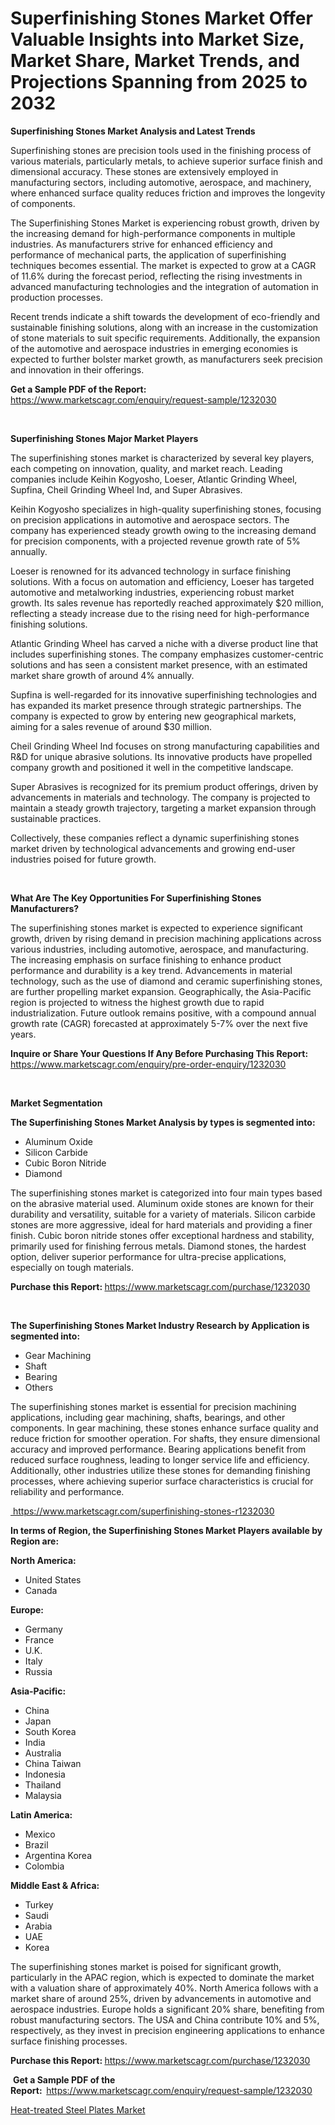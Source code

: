<p><h1>Superfinishing Stones Market Offer Valuable Insights into Market Size, Market Share, Market Trends, and Projections Spanning from 2025 to 2032</h1></p><p><strong>Superfinishing Stones Market Analysis and Latest Trends</strong></p>
<p><p>Superfinishing stones are precision tools used in the finishing process of various materials, particularly metals, to achieve superior surface finish and dimensional accuracy. These stones are extensively employed in manufacturing sectors, including automotive, aerospace, and machinery, where enhanced surface quality reduces friction and improves the longevity of components.</p><p>The Superfinishing Stones Market is experiencing robust growth, driven by the increasing demand for high-performance components in multiple industries. As manufacturers strive for enhanced efficiency and performance of mechanical parts, the application of superfinishing techniques becomes essential. The market is expected to grow at a CAGR of 11.6% during the forecast period, reflecting the rising investments in advanced manufacturing technologies and the integration of automation in production processes.</p><p>Recent trends indicate a shift towards the development of eco-friendly and sustainable finishing solutions, along with an increase in the customization of stone materials to suit specific requirements. Additionally, the expansion of the automotive and aerospace industries in emerging economies is expected to further bolster market growth, as manufacturers seek precision and innovation in their offerings.</p></p>
<p><strong>Get a Sample PDF of the Report:&nbsp;</strong> <a href="https://www.marketscagr.com/enquiry/request-sample/1232030?utm_campaign=3509&utm_medium=2&utm_source=Github&utm_content=ia&utm_term=01042025&utm_id=superfinishing-stones">https://www.marketscagr.com/enquiry/request-sample/1232030</a></p>
<p>&nbsp;</p>
<p><strong>Superfinishing Stones Major Market Players</strong></p>
<p><p>The superfinishing stones market is characterized by several key players, each competing on innovation, quality, and market reach. Leading companies include Keihin Kogyosho, Loeser, Atlantic Grinding Wheel, Supfina, Cheil Grinding Wheel Ind, and Super Abrasives. </p><p>Keihin Kogyosho specializes in high-quality superfinishing stones, focusing on precision applications in automotive and aerospace sectors. The company has experienced steady growth owing to the increasing demand for precision components, with a projected revenue growth rate of 5% annually.</p><p>Loeser is renowned for its advanced technology in surface finishing solutions. With a focus on automation and efficiency, Loeser has targeted automotive and metalworking industries, experiencing robust market growth. Its sales revenue has reportedly reached approximately $20 million, reflecting a steady increase due to the rising need for high-performance finishing solutions.</p><p>Atlantic Grinding Wheel has carved a niche with a diverse product line that includes superfinishing stones. The company emphasizes customer-centric solutions and has seen a consistent market presence, with an estimated market share growth of around 4% annually.</p><p>Supfina is well-regarded for its innovative superfinishing technologies and has expanded its market presence through strategic partnerships. The company is expected to grow by entering new geographical markets, aiming for a sales revenue of around $30 million.</p><p>Cheil Grinding Wheel Ind focuses on strong manufacturing capabilities and R&D for unique abrasive solutions. Its innovative products have propelled company growth and positioned it well in the competitive landscape.</p><p>Super Abrasives is recognized for its premium product offerings, driven by advancements in materials and technology. The company is projected to maintain a steady growth trajectory, targeting a market expansion through sustainable practices. </p><p>Collectively, these companies reflect a dynamic superfinishing stones market driven by technological advancements and growing end-user industries poised for future growth.</p></p>
<p>&nbsp;</p>
<p><strong>What Are The Key Opportunities For Superfinishing Stones Manufacturers?</strong></p>
<p><p>The superfinishing stones market is expected to experience significant growth, driven by rising demand in precision machining applications across various industries, including automotive, aerospace, and manufacturing. The increasing emphasis on surface finishing to enhance product performance and durability is a key trend. Advancements in material technology, such as the use of diamond and ceramic superfinishing stones, are further propelling market expansion. Geographically, the Asia-Pacific region is projected to witness the highest growth due to rapid industrialization. Future outlook remains positive, with a compound annual growth rate (CAGR) forecasted at approximately 5-7% over the next five years.</p></p>
<p><strong>Inquire or Share Your Questions If Any Before Purchasing This Report:</strong> <a href="https://www.marketscagr.com/enquiry/pre-order-enquiry/1232030?utm_campaign=3509&utm_medium=2&utm_source=Github&utm_content=ia&utm_term=01042025&utm_id=superfinishing-stones">https://www.marketscagr.com/enquiry/pre-order-enquiry/1232030</a></p>
<p>&nbsp;</p>
<p><strong>Market Segmentation</strong></p>
<p><strong>The Superfinishing Stones Market Analysis by types is segmented into:</strong></p>
<p><ul><li>Aluminum Oxide</li><li>Silicon Carbide</li><li>Cubic Boron Nitride</li><li>Diamond</li></ul></p>
<p><p>The superfinishing stones market is categorized into four main types based on the abrasive material used. Aluminum oxide stones are known for their durability and versatility, suitable for a variety of materials. Silicon carbide stones are more aggressive, ideal for hard materials and providing a finer finish. Cubic boron nitride stones offer exceptional hardness and stability, primarily used for finishing ferrous metals. Diamond stones, the hardest option, deliver superior performance for ultra-precise applications, especially on tough materials.</p></p>
<p><strong>Purchase this Report:&nbsp;</strong><a href="https://www.marketscagr.com/purchase/1232030?utm_campaign=3509&utm_medium=2&utm_source=Github&utm_content=ia&utm_term=01042025&utm_id=superfinishing-stones">https://www.marketscagr.com/purchase/1232030</a></p>
<p>&nbsp;</p>
<p><strong>The Superfinishing Stones Market Industry Research by Application is segmented into:</strong></p>
<p><ul><li>Gear Machining</li><li>Shaft</li><li>Bearing</li><li>Others</li></ul></p>
<p><p>The superfinishing stones market is essential for precision machining applications, including gear machining, shafts, bearings, and other components. In gear machining, these stones enhance surface quality and reduce friction for smoother operation. For shafts, they ensure dimensional accuracy and improved performance. Bearing applications benefit from reduced surface roughness, leading to longer service life and efficiency. Additionally, other industries utilize these stones for demanding finishing processes, where achieving superior surface characteristics is crucial for reliability and performance.</p></p>
<p><a href="https://www.marketscagr.com/superfinishing-stones-r1232030?utm_campaign=3509&utm_medium=2&utm_source=Github&utm_content=ia&utm_term=01042025&utm_id=superfinishing-stones">&nbsp;https://www.marketscagr.com/superfinishing-stones-r1232030</a></p>
<p><strong>In terms of Region, the Superfinishing Stones Market Players available by Region are:</strong></p>
<p>
    <p> <strong> North America: </strong>
        <ul>
            <li>United States</li>
            <li>Canada</li>
        </ul>
        </p> 
    <p> <strong> Europe: </strong>
        <ul>
            <li>Germany</li>
            <li>France</li>
            <li>U.K.</li>
            <li>Italy</li>
            <li>Russia</li>
        </ul>
        </p> 
    <p> <strong> Asia-Pacific: </strong>
        <ul>
            <li>China</li>
            <li>Japan</li>
            <li>South Korea</li>
            <li>India</li>
            <li>Australia</li>
            <li>China Taiwan</li>
            <li>Indonesia</li>
            <li>Thailand</li>
            <li>Malaysia</li>
        </ul>
        </p> 
    <p> <strong> Latin America: </strong>
        <ul>
            <li>Mexico</li>
            <li>Brazil</li>
            <li>Argentina Korea</li>
            <li>Colombia</li>
        </ul>
        </p> 
    <p> <strong> Middle East & Africa: </strong>
        <ul>
            <li>Turkey</li>
            <li>Saudi</li>
            <li>Arabia</li>
            <li>UAE</li>
            <li>Korea</li>
        </ul>
    </p>
    </p>
<p><p>The superfinishing stones market is poised for significant growth, particularly in the APAC region, which is expected to dominate the market with a valuation share of approximately 40%. North America follows with a market share of around 25%, driven by advancements in automotive and aerospace industries. Europe holds a significant 20% share, benefiting from robust manufacturing sectors. The USA and China contribute 10% and 5%, respectively, as they invest in precision engineering applications to enhance surface finishing processes.</p></p>
<p><strong>Purchase this Report: </strong><a href="https://www.marketscagr.com/purchase/1232030?utm_campaign=3509&utm_medium=2&utm_source=Github&utm_content=ia&utm_term=01042025&utm_id=superfinishing-stones">https://www.marketscagr.com/purchase/1232030</a></p>
<p>&nbsp;<strong>Get a Sample PDF of the Report:&nbsp;&nbsp;</strong><a href="https://www.marketscagr.com/enquiry/request-sample/1232030?utm_campaign=3509&utm_medium=2&utm_source=Github&utm_content=ia&utm_term=01042025&utm_id=superfinishing-stones">https://www.marketscagr.com/enquiry/request-sample/1232030</a></p>
<p><strong></strong></p>
<p><p><a href="https://github.com/zakkistuey/Market-Research-Report-List-1/blob/main/heat-treated-steel-plates-market.md?utm_campaign=3509&utm_medium=2&utm_source=Github&utm_content=ia&utm_term=01042025&utm_id=superfinishing-stones">Heat-treated Steel Plates Market</a></p></p>